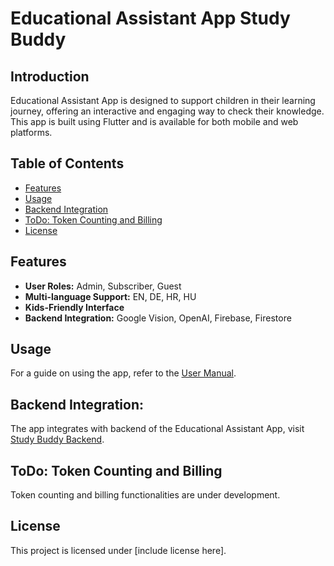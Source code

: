 # Educational Assistant App Study Buddy

## Introduction
Educational Assistant App is designed to support children in their learning journey, offering an interactive and engaging way to check their knowledge. This app is built using Flutter and is available for both mobile and web platforms.

## Table of Contents
- [Features](#features)
- [Usage](#usage)
- [Backend Integration](#backend-integration)
- [ToDo: Token Counting and Billing](#todo-token-counting-and-billing)
- [License](#license)

## Features
- **User Roles:** Admin, Subscriber, Guest
- **Multi-language Support:** EN, DE, HR, HU
- **Kids-Friendly Interface**
- **Backend Integration:** Google Vision, OpenAI, Firebase, Firestore

## Usage
For a guide on using the app, refer to the [User Manual](https://github.com/mklobucaric/studybuddy/UserManual.md).

## Backend Integration:
The app integrates with backend of the Educational Assistant App, visit [Study Buddy Backend](https://github.com/mklobucaric/studybuddy-backend). 

## ToDo: Token Counting and Billing
Token counting and billing functionalities are under development.

## License
This project is licensed under [include license here].




